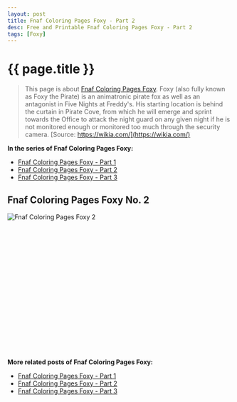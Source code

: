 ```yaml
---
layout: post
title: Fnaf Coloring Pages Foxy - Part 2
desc: Free and Printable Fnaf Coloring Pages Foxy - Part 2
tags: [Foxy]
---
```

{{ page.title }}
================
> This page is about [Fnaf Coloring Pages Foxy](https://fnafcoloringpages.github.io/). Foxy (also fully known as Foxy the Pirate) is an animatronic pirate fox as well as an antagonist in Five Nights at Freddy's. His starting location is behind the curtain in Pirate Cove, from which he will emerge and sprint towards the Office to attack the night guard on any given night if he is not monitored enough or monitored too much through the security camera. [Source: https://wikia.com/](https://wikia.com/)

**In the series of Fnaf Coloring Pages Foxy:**

* [Fnaf Coloring Pages Foxy - Part 1](https://fnafcoloringpages.github.io/blog/Fnaf-Coloring-Pages-Foxy-part-1)
* [Fnaf Coloring Pages Foxy - Part 2](https://fnafcoloringpages.github.io/blog/Fnaf-Coloring-Pages-Foxy-part-2)
* [Fnaf Coloring Pages Foxy - Part 3](https://fnafcoloringpages.github.io/blog/Fnaf-Coloring-Pages-Foxy-part-3)

## Fnaf Coloring Pages Foxy No. 2
![Fnaf Coloring Pages Foxy 2](https://fnafcoloringpages.github.io/img/Fnaf-Coloring-Pages-Foxy%20(2).jpg "Fnaf Coloring Pages Foxy 2")

<script async src="//pagead2.googlesyndication.com/pagead/js/adsbygoogle.js"></script><!-- Texxtonly --><ins class="adsbygoogle" style="display:inline-block;width:336px;height:280px" data-ad-client="ca-pub-6753140515841889" data-ad-slot="3207852233"></ins><script>(adsbygoogle = window.adsbygoogle || []).push({}); </script>

**More related posts of Fnaf Coloring Pages Foxy:**

* [Fnaf Coloring Pages Foxy - Part 1](https://fnafcoloringpages.github.io/blog/Fnaf-Coloring-Pages-Foxy-part-1)
* [Fnaf Coloring Pages Foxy - Part 2](https://fnafcoloringpages.github.io/blog/Fnaf-Coloring-Pages-Foxy-part-2)
* [Fnaf Coloring Pages Foxy - Part 3](https://fnafcoloringpages.github.io/blog/Fnaf-Coloring-Pages-Foxy-part-3)

